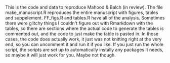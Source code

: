 This is the code and data to reproduce Mahood & Balch (in review). The file make_manuscript.R reproduces the entire manuscript with figures, tables and suppelement. FF_figs.R and tables.R have all of the analysis. Sometimes there were glitchy things I couldn't figure out with Rmarkdown with the tables, so there are sections where the actual code to generate the tables is commented out, and the code to just make the table is pasted in. In those cases, the code does actually work, it just was not knitting right at the very end, so you can uncomment it and run it if you like. If you just run the whole script, the scripts are set up to automatically instally any packages it needs, so maybe it will just work for you. Maybe not though.
